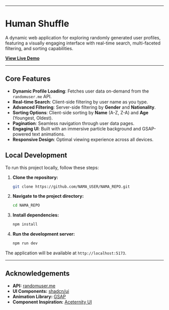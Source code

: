 
-----

# Human Shuffle

A dynamic web application for exploring randomly generated user profiles, featuring a visually engaging interface with real-time search, multi-faceted filtering, and sorting capabilities.

[**View Live Demo**](https://human-shuffle.vercel.app/)


-----

## Core Features

  - **Dynamic Profile Loading**: Fetches user data on-demand from the `randomuser.me` API.
  - **Real-time Search**: Client-side filtering by user name as you type.
  - **Advanced Filtering**: Server-side filtering by **Gender** and **Nationality**.
  - **Sorting Options**: Client-side sorting by **Name** (A-Z, Z-A) and **Age** (Youngest, Oldest).
  - **Pagination**: Seamless navigation through user data pages.
  - **Engaging UI**: Built with an immersive particle background and GSAP-powered text animations.
  - **Responsive Design**: Optimal viewing experience across all devices.


## Local Development

To run this project locally, follow these steps:

1.  **Clone the repository:**

    ```bash
    git clone https://github.com/NAMA_USER/NAMA_REPO.git
    ```

2.  **Navigate to the project directory:**

    ```bash
    cd NAMA_REPO
    ```

3.  **Install dependencies:**

    ```bash
    npm install
    ```

4.  **Run the development server:**

    ```bash
    npm run dev
    ```

The application will be available at `http://localhost:5173`.

-----

## Acknowledgements

  - **API:** [randomuser.me](https://randomuser.me/)
  - **UI Components:** [shadcn/ui](https://ui.shadcn.com/)
  - **Animation Library:** [GSAP](https://gsap.com/)
  - **Component Inspiration:** [Aceternity UI](https://ui.aceternity.com/)
